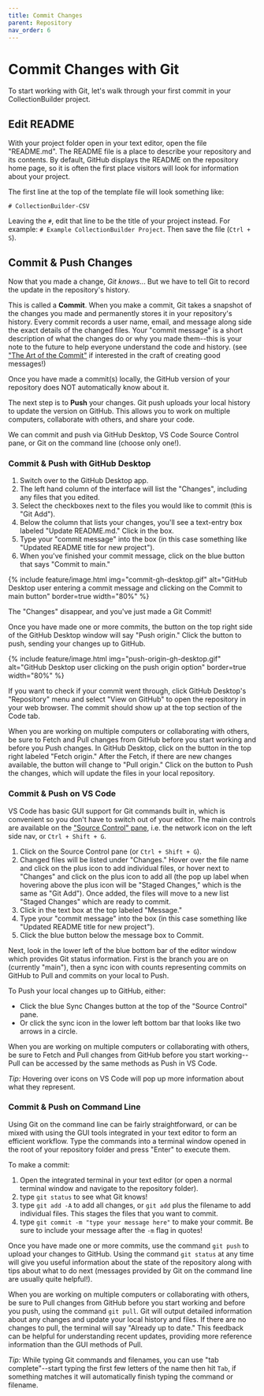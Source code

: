 ```yaml
---
title: Commit Changes
parent: Repository
nav_order: 6
---
```


# Commit Changes with Git

To start working with Git, let's walk through your first commit in your CollectionBuilder project.

## Edit README

With your project folder open in your text editor, open the file "README.md".
The README file is a place to describe your repository and its contents.
By default, GitHub displays the README on the repository home page, so it is often the first place visitors will look for information about your project.

The first line at the top of the template file will look something like:

```
# CollectionBuilder-CSV

```

Leaving the `#`, edit that line to be the title of your project instead.
For example: `# Example CollectionBuilder Project`.
Then save the file (`Ctrl + S`).

## Commit & Push Changes 

Now that you made a change, *Git knows*...
But we have to tell Git to record the update in the repository's history.

This is called a **Commit**.
When you make a commit, Git takes a snapshot of the changes you made and permanently stores it in your repository's history.
Every commit records a user name, email, and message along side the exact details of the changed files. 
Your "commit message" is a short description of what the changes do or why you made them--this is your note to the future to help everyone understand the code and history.
(see ["The Art of the Commit"](https://alistapart.com/article/the-art-of-the-commit/) if interested in the craft of creating good messages!)

Once you have made a commit(s) locally, the GitHub version of your repository does NOT automatically know about it.

The next step is to **Push** your changes.
Git push uploads your local history to update the version on GitHub.
This allows you to work on multiple computers, collaborate with others, and share your code.

We can commit and push via GitHub Desktop, VS Code Source Control pane, or Git on the command line (choose only one!).

### Commit & Push with GitHub Desktop

1. Switch over to the GitHub Desktop app.
2. The left hand column of the interface will list the "Changes", including any files that you edited. 
3. Select the checkboxes next to the files you would like to commit (this is "Git Add").
4. Below the column that lists your changes, you'll see a text-entry box labeled "Update README.md." Click in the box.
5. Type your "commit message" into the box (in this case something like "Updated README title for new project").
6. When you've finished your commit message, click on the blue button that says "Commit to main."

{% include feature/image.html img="commit-gh-desktop.gif" alt="GitHub Desktop user entering a commit message and clicking on the Commit to main button" border=true width="80%" %}

The "Changes" disappear, and you've just made a Git Commit!

Once you have made one or more commits, the button on the top right side of the GitHub Desktop window will say "Push origin."
Click the button to push, sending your changes up to GitHub.

{% include feature/image.html img="push-origin-gh-desktop.gif" alt="GitHub Desktop user clicking on the push origin option" border=true width="80%" %}

If you want to check if your commit went through, click GitHub Desktop's "Repository" menu and select "View on GitHub" to open the repository in your web browser. The commit should show up at the top section of the Code tab.

When you are working on multiple computers or collaborating with others, be sure to Fetch and Pull changes from GitHub before you start working and before you Push changes.
In GitHub Desktop, click on the button in the top right labeled "Fetch origin."
After the Fetch, if there are new changes available, the button will change to "Pull origin."
Click on the button to Push the changes, which will update the files in your local repository.

### Commit & Push on VS Code

VS Code has basic GUI support for Git commands built in, which is convenient so you don't have to switch out of your editor.
The main controls are available on the ["Source Control" pane](https://code.visualstudio.com/docs/editor/versioncontrol), i.e. the network icon on the left side nav, or `Ctrl + Shift + G`.

1. Click on the Source Control pane (or `Ctrl + Shift + G`).
2. Changed files will be listed under "Changes." Hover over the file name and click on the plus icon to add individual files, or hover next to "Changes" and click on the plus icon to add all (the pop up label when hovering above the plus icon will be "Staged Changes," which is the same as "Git Add"). Once added, the files will move to a new list "Staged Changes" which are ready to commit.
3. Click in the text box at the top labeled "Message."
4. Type your "commit message" into the box (in this case something like "Updated README title for new project").
5. Click the blue button below the message box to Commit. 

Next, look in the lower left of the blue bottom bar of the editor window which provides Git status information. 
First is the branch you are on (currently "main"), then a sync icon with counts representing commits on GitHub to Pull and commits on your local to Push. 

To Push your local changes up to GitHub, either: 

- Click the blue Sync Changes button at the top of the "Source Control" pane.
- Or click the sync icon in the lower left bottom bar that looks like two arrows in a circle.

When you are working on multiple computers or collaborating with others, be sure to Fetch and Pull changes from GitHub before you start working--Pull can be accessed by the same methods as Push in VS Code.

*Tip:* Hovering over icons on VS Code will pop up more information about what they represent.

### Commit & Push on Command Line

Using Git on the command line can be fairly straightforward, or can be mixed with using the GUI tools integrated in your text editor to form an efficient workflow. 
Type the commands into a terminal window opened in the root of your repository folder and press "Enter" to execute them.

To make a commit: 

1. Open the integrated terminal in your text editor (or open a normal terminal window and navigate to the repository folder).
2. type `git status` to see what Git knows!
3. type `git add -A` to add all changes, or `git add` plus the filename to add individual files. This stages the files that you want to commit.
4. type `git commit -m "type your message here"` to make your commit. Be sure to include your message after the `-m` flag in quotes! 

Once you have made one or more commits, use the command `git push` to upload your changes to GitHub.
Using the command `git status` at any time will give you useful information about the state of the repository along with tips about what to do next (messages provided by Git on the command line are usually quite helpful!). 

When you are working on multiple computers or collaborating with others, be sure to Pull changes from GitHub before you start working and before you push, using the command `git pull`.
Git will output detailed information about any changes and update your local history and files. If there are no changes to pull, the terminal will say "Already up to date."
This feedback can be helpful for understanding recent updates, providing more reference information than the GUI methods of Pull.

*Tip:* While typing Git commands and filenames, you can use "tab complete"--start typing the first few letters of the name then hit `Tab`, if something matches it will automatically finish typing the command or filename.
